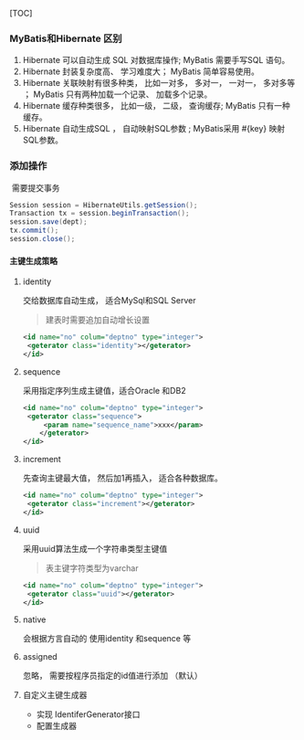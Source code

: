 [TOC]



### MyBatis和Hibernate 区别

1. Hibernate 可以自动生成 SQL 对数据库操作; MyBatis 需要手写SQL 语句。
2. Hibernate 封装复杂度高、 学习难度大； MyBatis 简单容易使用。
3. Hibernate 关联映射有很多种类， 比如一对多， 多对一， 一对一， 多对多等 ；   MyBatis 只有两种加载一个记录、 加载多个记录。
4. Hibernate 缓存种类很多， 比如一级， 二级， 查询缓存; MyBatis 只有一种缓存。
5. Hibernate 自动生成SQL ， 自动映射SQL参数 ; MyBatis采用 #{key} 映射SQL参数。

### 添加操作

​	需要提交事务

```java
Session session = HibernateUtils.getSession();
Transaction tx = session.beginTransaction();
session.save(dept);
tx.commit();
session.close();
```

#### 主键生成策略

1. identity

   交给数据库自动生成， 适合MySql和SQL Server 

   > 建表时需要追加自动增长设置

   ```xml
   <id name="no" colum="deptno" type="integer">
   	<geterator class="identity"></geterator>
   </id>
   ```

2. sequence

   采用指定序列生成主键值，适合Oracle 和DB2

   ```xml
   <id name="no" colum="deptno" type="integer">
   	<geterator class="sequence">
       	<param name="sequence_name">xxx</param>
       </geterator>
   </id>
   ```

3. increment

   先查询主键最大值， 然后加1再插入， 适合各种数据库。

   ```xml
   <id name="no" colum="deptno" type="integer">
   	<geterator class="increment"></geterator>
   </id>
   ```

4. uuid

   采用uuid算法生成一个字符串类型主键值

   > 表主键字符类型为varchar

   ```xml
   <id name="no" colum="deptno" type="integer">
   	<geterator class="uuid"></geterator>
   </id>
   ```

5. native 

   会根据方言自动的 使用identity  和sequence 等

6. assigned

   忽略， 需要按程序员指定的id值进行添加 （默认）

7. 自定义主键生成器

   - 实现 IdentiferGenerator接口
   - 配置生成器

   ​
